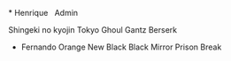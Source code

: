 * Henrique
 
 Admin
 
 Shingeki no kyojin
 Tokyo Ghoul
 Gantz
 Berserk
  
* Fernando
Orange New Black
Black Mirror
Prison Break

